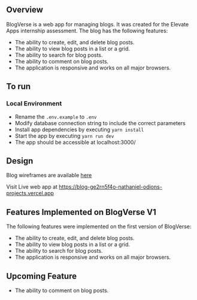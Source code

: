 ## Overview

BlogVerse is a web app for managing blogs. It was created for the Elevate Apps internship assessment. The blog has the following features:

- The ability to create, edit, and delete blog posts.
- The ability to view blog posts in a list or a grid.
- The ability to search for blog posts.
- The ability to comment on blog posts.
- The application is responsive and works on all major browsers.

## To run

### Local Environment

- Rename the `.env.example` to `.env`
- Modify database connection string to include the correct parameters
- Install app dependencies by executing `yarn install`
- Start the app by executing `yarn run dev`
- The app should be accessible at localhost:3000/

## Design


Blog wireframes are available [here](https://excalidraw.com/#json=WvtTsbF-edKN6wOTcMTCU,SuRpTVFcRjr8HMjBCAGnpg)

Visit Live web app at https://blog-ge2rn5f4o-nathaniel-odions-projects.vercel.app


## Features Implemented on BlogVerse V1

The following features were implemented on the first version of BlogVerse:

- The ability to create, edit, and delete blog posts.
- The ability to view blog posts in a list or a grid.
- The ability to search for blog posts.
- The application is responsive and works on all major browsers.


## Upcoming Feature

-  The ability to comment on blog posts.
